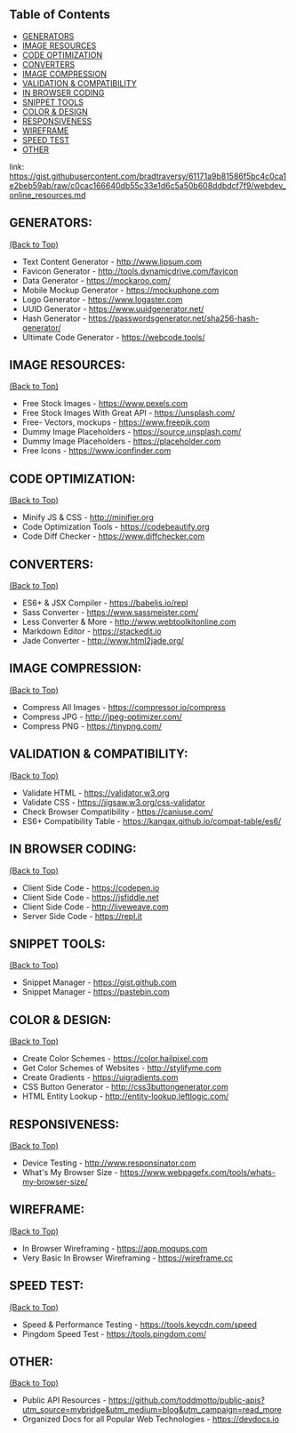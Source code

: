 ## Table of Contents
* [GENERATORS](#generators)
* [IMAGE RESOURCES](#image-resources)
* [CODE OPTIMIZATION](#code-optimization)
* [CONVERTERS](#converters)
* [IMAGE COMPRESSION](#image-compression)
* [VALIDATION & COMPATIBILITY](#validation-&-compatibility)
* [IN BROWSER CODING](#in-browser-coding)
* [SNIPPET TOOLS](#snippet-tools)
* [COLOR & DESIGN](#color-&-design)
* [RESPONSIVENESS](#responsiveness)
* [WIREFRAME](#wireframe)
* [SPEED TEST](#speed-test)
* [OTHER](#other)

link: https://gist.githubusercontent.com/bradtraversy/61171a9b81586f5bc4c0ca1e2beb59ab/raw/c0cac166640db55c33e1d6c5a50b608ddbdcf7f9/webdev_online_resources.md

## GENERATORS:
[(Back to Top)](#table-of-contents)
* Text Content Generator - http://www.lipsum.com
* Favicon Generator - http://tools.dynamicdrive.com/favicon
* Data Generator - https://mockaroo.com/
* Mobile Mockup Generator - https://mockuphone.com
* Logo Generator - https://www.logaster.com
* UUID Generator - https://www.uuidgenerator.net/
* Hash Generator - https://passwordsgenerator.net/sha256-hash-generator/
* Ultimate Code Generator - https://webcode.tools/

## IMAGE RESOURCES:
[(Back to Top)](#table-of-contents)
* Free Stock Images - https://www.pexels.com
* Free Stock Images With Great API - https://unsplash.com/
* Free- Vectors, mockups - https://www.freepik.com
* Dummy Image Placeholders - https://source.unsplash.com/
* Dummy Image Placeholders - https://placeholder.com
* Free Icons - https://www.iconfinder.com

## CODE OPTIMIZATION:
[(Back to Top)](#table-of-contents)
* Minify JS & CSS - http://minifier.org
* Code Optimization Tools - https://codebeautify.org
* Code Diff Checker - https://www.diffchecker.com

## CONVERTERS:
[(Back to Top)](#table-of-contents)
* ES6+ & JSX Compiler - https://babeljs.io/repl
* Sass Converter - https://www.sassmeister.com/
* Less Converter & More - http://www.webtoolkitonline.com
* Markdown Editor - https://stackedit.io
* Jade Converter - http://www.html2jade.org/

## IMAGE COMPRESSION:
[(Back to Top)](#table-of-contents)
* Compress All Images - https://compressor.io/compress
* Compress JPG - http://jpeg-optimizer.com/
* Compress PNG - https://tinypng.com/

## VALIDATION & COMPATIBILITY:
[(Back to Top)](#table-of-contents)
* Validate HTML - https://validator.w3.org
* Validate CSS - https://jigsaw.w3.org/css-validator
* Check Browser Compatibility - https://caniuse.com/
* ES6+ Compatibility Table - https://kangax.github.io/compat-table/es6/

## IN BROWSER CODING:
[(Back to Top)](#table-of-contents)
* Client Side Code - https://codepen.io
* Client Side Code - https://jsfiddle.net
* Client Side Code - http://liveweave.com
* Server Side Code - https://repl.it

## SNIPPET TOOLS:
[(Back to Top)](#table-of-contents)
* Snippet Manager - https://gist.github.com
* Snippet Manager - https://pastebin.com

## COLOR & DESIGN:
[(Back to Top)](#table-of-contents)
* Create Color Schemes - https://color.hailpixel.com
* Get Color Schemes of Websites - http://stylifyme.com
* Create Gradients - https://uigradients.com
* CSS Button Generator - http://css3buttongenerator.com
* HTML Entity Lookup - http://entity-lookup.leftlogic.com/

## RESPONSIVENESS:
[(Back to Top)](#table-of-contents)
* Device Testing - http://www.responsinator.com
* What's My Browser Size - https://www.webpagefx.com/tools/whats-my-browser-size/

## WIREFRAME:
[(Back to Top)](#table-of-contents)
* In Browser Wireframing - https://app.moqups.com
* Very Basic In Browser Wireframing - https://wireframe.cc

## SPEED TEST:
[(Back to Top)](#table-of-contents)
* Speed & Performance Testing - https://tools.keycdn.com/speed
* Pingdom Speed Test - https://tools.pingdom.com/

## OTHER:
[(Back to Top)](#table-of-contents)
* Public API Resources - https://github.com/toddmotto/public-apis?utm_source=mybridge&utm_medium=blog&utm_campaign=read_more
* Organized Docs for all Popular Web Technologies - https://devdocs.io